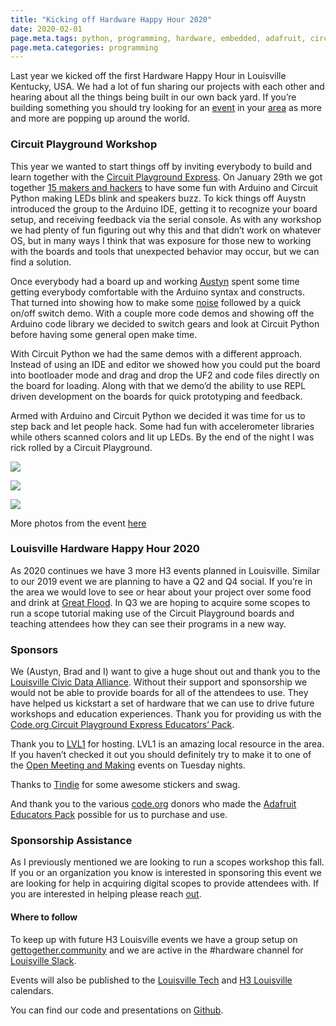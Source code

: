 ```yaml
---
title: "Kicking off Hardware Happy Hour 2020"
date: 2020-02-01
page.meta.tags: python, programming, hardware, embedded, adafruit, circuitpython
page.meta.categories: programming
---
```


Last year we kicked off the first Hardware Happy Hour in Louisville Kentucky, USA. We had a lot of fun sharing our
projects with each other and hearing about all the things being built in our own back yard. If you’re building something
you should try looking for an [event](https://hardwarehappyhour.com/events/) in
your [area](https://www.google.com/search?client=firefox-b-1-d&q=hardware+happy+hour) as more and more are popping up
around the world.

### Circuit Playground Workshop

This year we wanted to start things off by inviting everybody to build and learn together with
the [Circuit Playground Express](https://www.adafruit.com/product/3333). On January 29th we got
together [15 makers and hackers](https://flic.kr/s/aHsmL8818Z) to have some fun with Arduino and Circuit Python making
LEDs blink and speakers buzz. To kick things off Auystn introduced the group to the Arduino IDE, getting it to recognize
your board setup, and receiving feedback via the serial console. As with any workshop we had plenty of fun figuring out
why this and that didn’t work on whatever OS, but in many ways I think that was exposure for those new to working with
the boards and tools that unexpected behavior may occur, but we can find a solution.

Once everybody had a board up and working [Austyn](https://flic.kr/p/2inNG6V) spent some time getting everybody
comfortable with the Arduino syntax and constructs. That turned into showing how to make
some [noise](https://github.com/h3-louisville/HardwareLou_CircuitPlayground/blob/main/cricket/lightsensor_cricket.ino)
followed by a quick on/off switch demo. With a couple more code demos and showing off the Arduino code library we
decided to switch gears and look at Circuit Python before having some general open make time.

With Circuit Python we had the same demos with a different approach. Instead of using an IDE and editor we showed how
you could put the board into bootloader mode and drag and drop the UF2 and code files directly on the board for loading.
Along with that we demo’d the ability to use REPL driven development on the boards for quick prototyping and feedback.

Armed with Arduino and Circuit Python we decided it was time for us to step back and let people hack. Some had fun with
accelerometer libraries while others scanned colors and lit up LEDs. By the end of the night I was rick rolled by a
Circuit Playground.

![](../../img/blog/0XTsz57C6GeEzfHAq.jpg)

![](../../img/blog/08ByegkU1kkUpsb18.jpg)

![](../../img/blog/0n87_-bSCN0DDeIuU.jpg)

More photos from the event [here](https://flic.kr/ps/3R1NR2)

### Louisville Hardware Happy Hour 2020

As 2020 continues we have 3 more H3 events planned in Louisville. Similar to our 2019 event we are planning to have a Q2
and Q4 social. If you’re in the area we would love to see or hear about your project over some food and drink
at [Great Flood](https://www.greatfloodbrewing.com/). In Q3 we are hoping to acquire some scopes to run a scope tutorial
making use of the Circuit Playground boards and teaching attendees how they can see their programs in a new way.

### Sponsors

We (Austyn, Brad and I) want to give a huge shout out and thank you to
the [Louisville Civic Data Alliance](https://civicdataalliance.org/). Without their support and sponsorship we would not
be able to provide boards for all of the attendees to use. They have helped us kickstart a set of hardware that we can
use to drive future workshops and education experiences. Thank you for providing us with
the [Code.org Circuit Playground Express Educators’ Pack](https://www.adafruit.com/product/3399).

Thank you to [LVL1](https://www.lvl1.org/about/) for hosting. LVL1 is an amazing local resource in the area. If you
haven’t checked it out you should definitely try to make it to one of
the [Open Meeting and Making](https://www.lvl1.org/events/) events on Tuesday nights.

Thanks to [Tindie](https://www.tindie.com/) for some awesome stickers and swag.

And thank you to the various [code.org](https://code.org/about/donors) donors who made
the [Adafruit Educators Pack](https://www.adafruit.com/product/3399) possible for us to purchase and use.

### Sponsorship Assistance

As I previously mentioned we are looking to run a scopes workshop this fall. If you or an organization you know is
interested in sponsoring this event we are looking for help in acquiring digital scopes to provide attendees with. If
you are interested in helping please reach [out](mailto:contact@h3lou.org).

#### Where to follow

To keep up with future H3 Louisville events we have a group setup
on [gettogether.community](https://gettogether.community/hardware-happy-hour/) and we are active in the #hardware
channel for [Louisville Slack](https://louisville.slack.com/).

Events will also be published to the [Louisville Tech](https://louisvilletech.org/)
and [H3 Louisville](https://calendar.google.com/calendar?cid=YW51ajMyMmxlY3RzdDRqN2Zsb2xwN3J2dmNAZ3JvdXAuY2FsZW5kYXIuZ29vZ2xlLmNvbQ)
calendars.

You can find our code and presentations on [Github](https://github.com/Hardware-Happy-Hour-Louisville).
